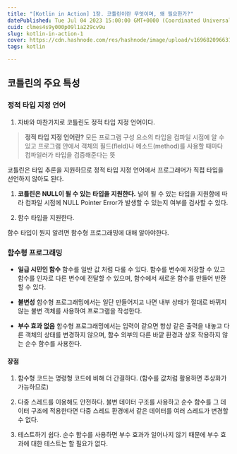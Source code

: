 ```yaml
---
title: "[Kotlin in Action] 1장. 코틀린이란 무엇이며, 왜 필요한가?"
datePublished: Tue Jul 04 2023 15:00:00 GMT+0000 (Coordinated Universal Time)
cuid: clmes4s9y000p09l1a229cv9u
slug: kotlin-in-action-1
cover: https://cdn.hashnode.com/res/hashnode/image/upload/v1696820966317/65a4ca5f-103c-4033-ba31-2c575ba24a82.jpeg
tags: kotlin

---
```


## 코틀린의 주요 특성

### 정적 타입 지정 언어

1. 자바와 마찬가지로 코틀린도 정적 타입 지정 언어이다.
    

> **정적 타입 지정 언어란?** 모든 프로그램 구성 요소의 타입을 컴파일 시점에 알 수 있고 프로그램 안에서 객체의 필드(fleld)나 메소드(method)를 사용할 때마다 컴파일러가 타입을 검증해준다는 뜻

코틀린은 타입 추론을 지원하므로 정적 타입 지정 언어에서 프로그래머가 직접 타입을 선언하지 않아도 된다.

1. **코틀린은 NULL이 될 수 있는 타입을 지원한다.** 널이 될 수 있는 타입을 지원함에 따라 컴파일 시점에 NULL Pointer Error가 발생할 수 있는지 여부를 검사할 수 있다.
    
2. 함수 타입을 지원한다.
    

함수 타입이 뭔지 알려면 함수형 프로그래밍에 대해 알아야한다.

### 함수형 프로그래밍

* **일급 시민인 함수** 함수를 일반 값 처럼 다룰 수 있다. 함수를 변수에 저장할 수 있고 함수를 인자로 다른 변수에 전달할 수 있으며, 함수에서 새로운 함수를 만들어 반환할 수 있다.
    
* **불변성** 함수형 프로그래밍에서는 일단 만들어지고 나면 내부 상태가 절대로 바뀌지 않는 불변 객체를 사용하여 프로그램을 작성한다.
    
* **부수 효과 없음** 함수형 프로그래밍에서는 입력이 같으면 항상 같은 출력을 내놓고 다른 객체의 상태를 변경하지 않으며, 함수 외부의 다른 바깥 환경과 상호 작용하지 않는 순수 함수를 사용한다.
    

#### 장점

1. 함수형 코드는 명령형 코드에 비해 더 간결하다. (함수를 값처럼 활용하면 추상화가 가능하므로)
    
2. 다중 스레드를 이용해도 안전하다. 불변 데이터 구조를 사용하고 순수 함수를 그 데이터 구조에 적용한다면 다중 스레드 환경에서 같은 데이터를 여러 스레드가 변경할 수 없다.
    
3. 테스트하기 쉽다. 순수 함수를 사용하면 부수 효과가 일어나지 않기 때문에 부수 효과에 대한 테스트는 할 필요가 없다.